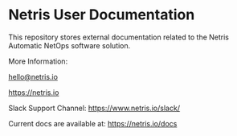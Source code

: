 # Netris User Documentation

This repository stores external documentation related to the Netris Automatic NetOps software solution.

More Information:

hello@netris.io

https://netris.io

Slack Support Channel: https://www.netris.io/slack/

Current docs are available at: https://netris.io/docs
